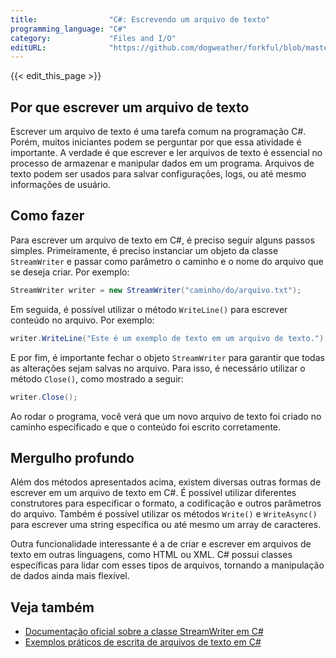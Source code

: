 ```yaml
---
title:                "C#: Escrevendo um arquivo de texto"
programming_language: "C#"
category:             "Files and I/O"
editURL:              "https://github.com/dogweather/forkful/blob/master/content/pt/c-sharp/writing-a-text-file.md"
---
```


{{< edit_this_page >}}

## Por que escrever um arquivo de texto

Escrever um arquivo de texto é uma tarefa comum na programação C#. Porém, muitos iniciantes podem se perguntar por que essa atividade é importante. A verdade é que escrever e ler arquivos de texto é essencial no processo de armazenar e manipular dados em um programa. Arquivos de texto podem ser usados para salvar configurações, logs, ou até mesmo informações de usuário.

## Como fazer

Para escrever um arquivo de texto em C#, é preciso seguir alguns passos simples. Primeiramente, é preciso instanciar um objeto da classe `StreamWriter` e passar como parâmetro o caminho e o nome do arquivo que se deseja criar. Por exemplo:

```C#
StreamWriter writer = new StreamWriter("caminho/do/arquivo.txt");
```

Em seguida, é possível utilizar o método `WriteLine()` para escrever conteúdo no arquivo. Por exemplo:

```C#
writer.WriteLine("Este é um exemplo de texto em um arquivo de texto.");
```

E por fim, é importante fechar o objeto `StreamWriter` para garantir que todas as alterações sejam salvas no arquivo. Para isso, é necessário utilizar o método `Close()`, como mostrado a seguir:

```C#
writer.Close();
```

Ao rodar o programa, você verá que um novo arquivo de texto foi criado no caminho especificado e que o conteúdo foi escrito corretamente.

## Mergulho profundo

Além dos métodos apresentados acima, existem diversas outras formas de escrever em um arquivo de texto em C#. É possível utilizar diferentes construtores para especificar o formato, a codificação e outros parâmetros do arquivo. Também é possível utilizar os métodos `Write()` e `WriteAsync()` para escrever uma string específica ou até mesmo um array de caracteres.

Outra funcionalidade interessante é a de criar e escrever em arquivos de texto em outras linguagens, como HTML ou XML. C# possui classes específicas para lidar com esses tipos de arquivos, tornando a manipulação de dados ainda mais flexível.

## Veja também

- [Documentação oficial sobre a classe StreamWriter em C#](https://docs.microsoft.com/pt-br/dotnet/api/system.io.streamwriter?view=netcore-3.1)
- [Exemplos práticos de escrita de arquivos de texto em C#](https://www.educba.com/reading-and-writing-files-in-c-sharp/)